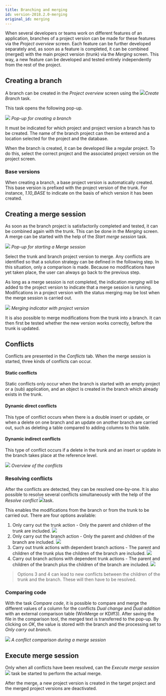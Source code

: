 ```yaml
---
title: Branching and merging
id: version-2018.2.0-merging
original_id: merging
---
```


When several developers or teams work on different features of an application, branches of a project version can be made for these features via the *Project overview* screen. Each feature can be further developed separately and, as soon as a feature is completed, it can be combined (merged) with the main project version (trunk) via the *Merging* screen. This way, a new feature can be developed and tested entirely independently from the rest of the project.

## Creating a branch

A branch can be created in the *Project overview* screen using the ![](assets/sf/image38.png)*Create Branch* task.

This task opens the following pop-up.

![](assets/sf/image39.png)
*Pop-up for creating a branch*

It must be indicated for which project and project version a branch has to be created. The name of the branch project can then be entered and a location selected for the project and the database.

When the branch is created, it can be developed like a regular project. To do this, select the correct project and the associated project version on the project screen.

### Base versions

When creating a branch, a base project version is automatically created. This base version is prefixed with the project version of the trunk. For instance, *1.10_BASE* to indicate on the basis of which version it has been created.

## Creating a merge session

As soon as the branch project is satisfactorily completed and tested, it can be combined again with the trunk. This can be done in the *Merging* screen. A merge can be started with the help of the *Start merge session* task.

![](assets/sf/image41.png)
*Pop-up for starting a Merge session*

Select the trunk and branch project version to merge. Any conflicts are identified so that a solution strategy can be defined in the following step. In this situation, only a comparison is made. Because no modifications have yet taken place, the user can always go back to the previous step. 

As long as a merge session is not completed, the indication *merging* will be added to the project version to indicate that a merge session is running. Modifications in a project version with the status merging may be lost when the merge session is carried out.

![](assets/sf/image44.png)
*Merging indicator with project version*

It is also possible to merge modifications from the trunk into a branch. It can then first be tested whether the new version works correctly, before the trunk is updated.

## Conflicts

Conflicts are presented in the *Conflicts* tab. When the merge session is started, three kinds of conflicts can occur.

#### Static conflicts

Static conflicts only occur when the branch is started with an empty project or a (sub) application, and an object is created in the branch which already exists in the trunk.

#### Dynamic direct conflicts

This type of conflict occurs when there is a double insert or update, or when a delete on one branch and an update on another branch are carried out, such as deleting a table compared to adding columns to this table.

#### Dynamic indirect conflicts

This type of conflict occurs if a delete in the trunk and an insert or update in the branch takes place at the reference level.

![](assets/sf/image45.png)
*Overview of the conflicts*

### Resolving conflicts

After the conflicts are detected, they can be resolved one-by-one. It is also possible to resolve several conflicts simultaneously with the help of the *Resolve conflict* ![](assets/sf/image46.png)task.

This enables the modifications from the branch or from the trunk to be carried out. There are four options available:

1. Only carry out the trunk action - Only the parent and children of the trunk are included.
   ![](assets/sf/image47.jpeg)
1. Only carry out the branch action - Only the parent and children of the branch are included.
   ![](assets/sf/image48.jpeg)
1. Carry out trunk actions with dependent branch actions - The parent and children of the trunk plus the children of the branch are included.
   ![](assets/sf/image49.jpeg)
1. Carry out branch actions with dependent trunk actions - The parent and children of the branch plus the children of the branch are included.
   ![](assets/sf/image50.jpeg)

> Options 3 and 4 can lead to new conflicts between the children of the trunk and the branch. These will then have to be resolved.

### Comparing code

With the task *Compare code*, it is possible to compare and merge the different values of a column for the conflicts *Dual change* and *Dual addition* with an external comparison table (WinMerge or KDiff3). After saving the file in the comparison tool, the merged text is transferred to the pop-up. By clicking on *OK*, the value is stored with the branch and the processing set to *Only carry out branch*.

![](assets/sf/image51.png)
*A conflict comparison during a merge session*

## Execute merge session

Only when all conflicts have been resolved, can the *Execute merge session* ![](assets/sf/image43.png) task be started to perform the actual merge.

After the merge, a new project version is created in the target project and the merged project versions are deactivated.

